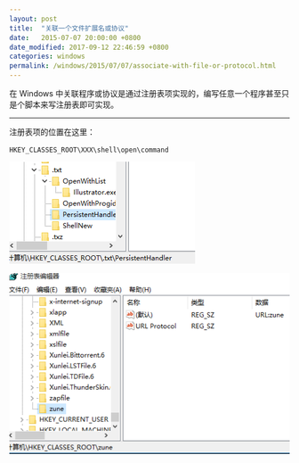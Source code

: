 ```yaml
---
layout: post
title:  "关联一个文件扩展名或协议"
date:   2015-07-07 20:00:00 +0800
date_modified: 2017-09-12 22:46:59 +0800
categories: windows
permalink: /windows/2015/07/07/associate-with-file-or-protocol.html
---
```


在 Windows 中关联程序或协议是通过注册表项实现的，编写任意一个程序甚至只是个脚本来写注册表即可实现。

---

注册表项的位置在这里：  
```
HKEY_CLASSES_ROOT\XXX\shell\open\command
```

![关联到文件](/static/posts/2015-07-07-file.png)

![关联到协议](/static/posts/2015-07-07-protocol.png)
